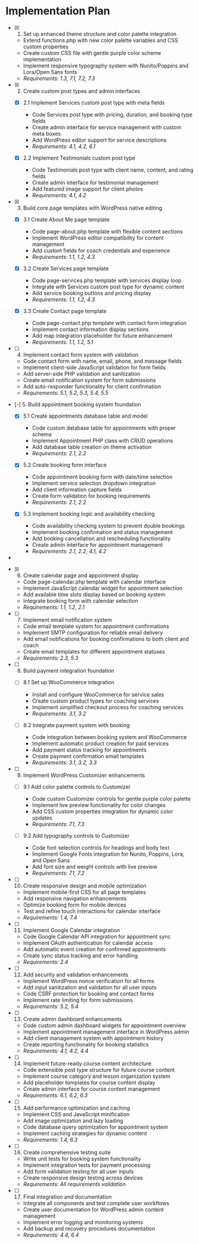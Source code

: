 # Implementation Plan

- [x] 1. Set up enhanced theme structure and color palette integration

  - Extend functions.php with new color palette variables and CSS custom properties
  - Create custom CSS file with gentle purple color scheme implementation
  - Implement responsive typography system with Nunito/Poppins and Lora/Open Sans fonts
  - _Requirements: 1.3, 7.1, 7.2, 7.3_

- [x] 2. Create custom post types and admin interfaces

  - [x] 2.1 Implement Services custom post type with meta fields

    - Code Services post type with pricing, duration, and booking type fields
    - Create admin interface for service management with custom meta boxes
    - Add WordPress editor support for service descriptions
    - _Requirements: 4.1, 4.2, 6.1_

  - [x] 2.2 Implement Testimonials custom post type

    - Code Testimonials post type with client name, content, and rating fields
    - Create admin interface for testimonial management
    - Add featured image support for client photos
    - _Requirements: 4.1, 4.2_

- [x] 3. Build core page templates with WordPress native editing

  - [x] 3.1 Create About Me page template

    - Code page-about.php template with flexible content sections
    - Implement WordPress editor compatibility for content management
    - Add custom fields for coach credentials and experience
    - _Requirements: 1.1, 1.2, 4.3_

  - [x] 3.2 Create Services page template

    - Code page-services.php template with services display loop
    - Integrate with Services custom post type for dynamic content
    - Add service booking buttons and pricing display
    - _Requirements: 1.1, 1.2, 4.3_

  - [x] 3.3 Create Contact page template

    - Code page-contact.php template with contact form integration
    - Implement contact information display sections
    - Add map integration placeholder for future enhancement
    - _Requirements: 1.1, 1.2, 5.1_

- [ ] 4. Implement contact form system with validation

  - Code contact form with name, email, phone, and message fields
  - Implement client-side JavaScript validation for form fields
  - Add server-side PHP validation and sanitization
  - Create email notification system for form submissions
  - Add auto-responder functionality for client confirmation
  - _Requirements: 5.1, 5.2, 5.3, 5.4, 5.5_

- [-] 5. Build appointment booking system foundation

  - [x] 5.1 Create appointments database table and model

    - Code custom database table for appointments with proper schema
    - Implement Appointment PHP class with CRUD operations
    - Add database table creation on theme activation
    - _Requirements: 2.1, 2.2_

  - [x] 5.2 Create booking form interface

    - Code appointment booking form with date/time selection
    - Implement service selection dropdown integration
    - Add client information capture fields
    - Create form validation for booking requirements
    - _Requirements: 2.1, 2.2_

  - [x] 5.3 Implement booking logic and availability checking

    - Code availability checking system to prevent double bookings
    - Implement booking confirmation and status management
    - Add booking cancellation and rescheduling functionality
    - Create admin interface for appointment management
    - _Requirements: 2.1, 2.2, 4.1, 4.2_

-

- [x] 6. Create calendar page and appointment display


  - Code page-calendar.php template with calendar interface
  - Implement JavaScript calendar widget for appointment selection
  - Add available time slots display based on booking system
  - Integrate booking form with calendar selection
  - _Requirements: 1.1, 1.2, 2.1_

- [ ] 7. Implement email notification system

  - Code email template system for appointment confirmations
  - Implement SMTP configuration for reliable email delivery
  - Add email notifications for booking confirmations to both client and coach
  - Create email templates for different appointment statuses
  - _Requirements: 2.3, 5.3_

- [ ] 8. Build payment integration foundation

  - [ ] 8.1 Set up WooCommerce integration

    - Install and configure WooCommerce for service sales
    - Create custom product types for coaching services
    - Implement simplified checkout process for coaching services
    - _Requirements: 3.1, 3.2_

  - [ ] 8.2 Integrate payment system with booking
    - Code integration between booking system and WooCommerce
    - Implement automatic product creation for paid services
    - Add payment status tracking for appointments
    - Create payment confirmation email templates
    - _Requirements: 3.1, 3.2, 3.3_

- [ ] 9. Implement WordPress Customizer enhancements

  - [ ] 9.1 Add color palette controls to Customizer

    - Code custom Customizer controls for gentle purple color palette
    - Implement live preview functionality for color changes
    - Add CSS custom properties integration for dynamic color updates
    - _Requirements: 7.1, 7.3_

  - [ ] 9.2 Add typography controls to Customizer
    - Code font selection controls for headings and body text
    - Implement Google Fonts integration for Nunito, Poppins, Lora, and Open Sans
    - Add font size and weight controls with live preview
    - _Requirements: 7.1, 7.2_

- [ ] 10. Create responsive design and mobile optimization

  - Implement mobile-first CSS for all page templates
  - Add responsive navigation enhancements
  - Optimize booking form for mobile devices
  - Test and refine touch interactions for calendar interface
  - _Requirements: 1.4, 7.4_

- [ ] 11. Implement Google Calendar integration

  - Code Google Calendar API integration for appointment sync
  - Implement OAuth authentication for calendar access
  - Add automatic event creation for confirmed appointments
  - Create sync status tracking and error handling
  - _Requirements: 2.4_

- [ ] 12. Add security and validation enhancements

  - Implement WordPress nonce verification for all forms
  - Add input sanitization and validation for all user inputs
  - Code CSRF protection for booking and contact forms
  - Implement rate limiting for form submissions
  - _Requirements: 5.2, 5.4_

- [ ] 13. Create admin dashboard enhancements

  - Code custom admin dashboard widgets for appointment overview
  - Implement appointment management interface in WordPress admin
  - Add client management system with appointment history
  - Create reporting functionality for booking statistics
  - _Requirements: 4.1, 4.2, 4.4_

- [ ] 14. Implement future-ready course content architecture

  - Code extensible post type structure for future course content
  - Implement course category and lesson organization system
  - Add placeholder templates for course content display
  - Create admin interface for course content management
  - _Requirements: 6.1, 6.2, 6.3_

- [ ] 15. Add performance optimization and caching

  - Implement CSS and JavaScript minification
  - Add image optimization and lazy loading
  - Code database query optimization for appointment system
  - Implement caching strategies for dynamic content
  - _Requirements: 1.4, 6.3_

- [ ] 16. Create comprehensive testing suite

  - Write unit tests for booking system functionality
  - Implement integration tests for payment processing
  - Add form validation testing for all user inputs
  - Create responsive design testing across devices
  - _Requirements: All requirements validation_

- [ ] 17. Final integration and documentation
  - Integrate all components and test complete user workflows
  - Create user documentation for WordPress admin content management
  - Implement error logging and monitoring systems
  - Add backup and recovery procedures documentation
  - _Requirements: 4.4, 6.4_
